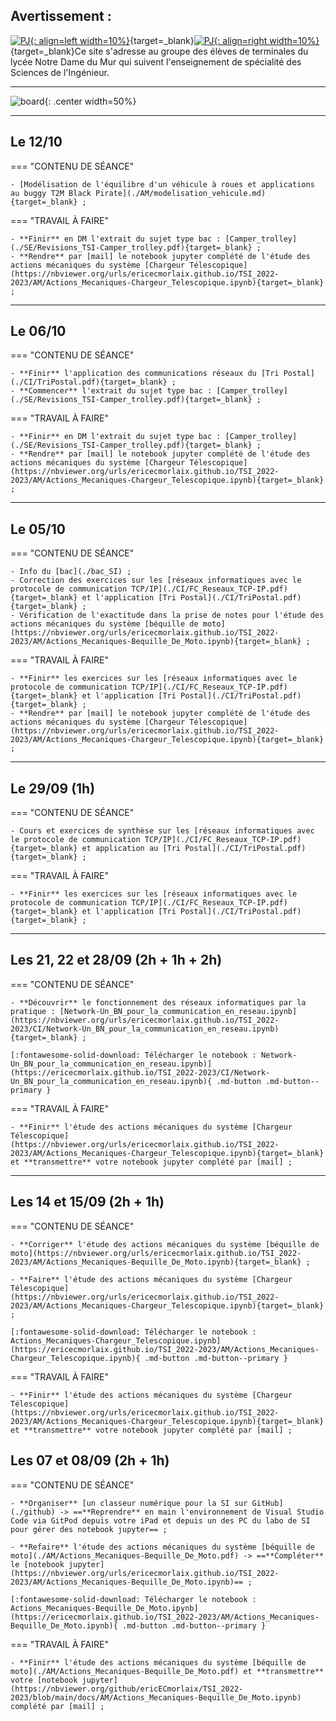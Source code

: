 
## Avertissement :

[![PJ](images/undraw_team_re_0bfe.svg "# TEAM-1SI-2022/2023"){: align=left width=10%}](){target=_blank}[![PJ](images/undraw_mailbox_re_dvds.svg "team-1si-20222023@ecmorlaix.fr"){: align=right width=10%}](mailto:team-1si-20222023@ecmorlaix.fr){target=_blank}Ce site s'adresse au groupe des élèves de terminales du lycée Notre Dame du Mur qui suivent l'enseignement de spécialité des Sciences de l'Ingénieur.

<!-- ### Autres liens du groupe :

- [Sharepoint](https://ecmorlaix.sharepoint.com/sites/TEAM-1SI-20212022/Documents%20partages/Forms/AllItems.aspx?CT=1633078246893&RootFolder=%2Fsites%2FTEAM%2D1SI%2D20212022%2FDocuments%20partages%2FGeneral&FolderCTID=0x012000019689D1FEC0FB4E86F4D05CA2B5A0EC){target=_blank}
- [Conversation](https://outlook.office365.com/mail/group/ecmorlaix.fr/team-1si-20212022/email){target=_blank} -->

***

![board](images/undraw_scrum_board_re_wk7v.svg){: .center width=50%}


[mail]: mailto:eric.madec@ecmorlaix.fr "eric.madec@ecmorlaix.fr"

***
## Le 12/10

=== "CONTENU DE SÉANCE"

    - [Modélisation de l'équilibre d'un véhicule à roues et applications au buggy T2M Black Pirate](./AM/modelisation_vehicule.md){target=_blank} ;

=== "TRAVAIL À FAIRE"

    - **Finir** en DM l'extrait du sujet type bac : [Camper_trolley](./SE/Revisions_TSI-Camper_trolley.pdf){target=_blank} ;
    - **Rendre** par [mail] le notebook jupyter complété de l'étude des actions mécaniques du système [Chargeur Télescopique](https://nbviewer.org/urls/ericecmorlaix.github.io/TSI_2022-2023/AM/Actions_Mecaniques-Chargeur_Telescopique.ipynb){target=_blank} ;


***
## Le 06/10

=== "CONTENU DE SÉANCE"

    - **Finir** l'application des communications réseaux du [Tri Postal](./CI/TriPostal.pdf){target=_blank} ;
    - **Commencer** l'extrait du sujet type bac : [Camper_trolley](./SE/Revisions_TSI-Camper_trolley.pdf){target=_blank} ;

=== "TRAVAIL À FAIRE"

    - **Finir** en DM l'extrait du sujet type bac : [Camper_trolley](./SE/Revisions_TSI-Camper_trolley.pdf){target=_blank} ;
    - **Rendre** par [mail] le notebook jupyter complété de l'étude des actions mécaniques du système [Chargeur Télescopique](https://nbviewer.org/urls/ericecmorlaix.github.io/TSI_2022-2023/AM/Actions_Mecaniques-Chargeur_Telescopique.ipynb){target=_blank} ;


***
## Le 05/10

=== "CONTENU DE SÉANCE"

    - Info du [bac](./bac_SI) ;
    - Correction des exercices sur les [réseaux informatiques avec le protocole de communication TCP/IP](./CI/FC_Reseaux_TCP-IP.pdf){target=_blank} et l'application [Tri Postal](./CI/TriPostal.pdf){target=_blank} ;
    - Vérification de l'exactitude dans la prise de notes pour l'étude des actions mécaniques du système [béquille de moto](https://nbviewer.org/urls/ericecmorlaix.github.io/TSI_2022-2023/AM/Actions_Mecaniques-Bequille_De_Moto.ipynb){target=_blank} ;

=== "TRAVAIL À FAIRE"

    - **Finir** les exercices sur les [réseaux informatiques avec le protocole de communication TCP/IP](./CI/FC_Reseaux_TCP-IP.pdf){target=_blank} et l'application [Tri Postal](./CI/TriPostal.pdf){target=_blank} ;
    - **Rendre** par [mail] le notebook jupyter complété de l'étude des actions mécaniques du système [Chargeur Télescopique](https://nbviewer.org/urls/ericecmorlaix.github.io/TSI_2022-2023/AM/Actions_Mecaniques-Chargeur_Telescopique.ipynb){target=_blank} ;


***
## Le 29/09 (1h)

=== "CONTENU DE SÉANCE"

    - Cours et exercices de synthèse sur les [réseaux informatiques avec le protocole de communication TCP/IP](./CI/FC_Reseaux_TCP-IP.pdf){target=_blank} et application au [Tri Postal](./CI/TriPostal.pdf){target=_blank} ;

=== "TRAVAIL À FAIRE"

    - **Finir** les exercices sur les [réseaux informatiques avec le protocole de communication TCP/IP](./CI/FC_Reseaux_TCP-IP.pdf){target=_blank} et l'application [Tri Postal](./CI/TriPostal.pdf){target=_blank} ;

***
## Les 21, 22 et 28/09 (2h + 1h + 2h)

=== "CONTENU DE SÉANCE"

    - **Découvrir** le fonctionnement des réseaux informatiques par la pratique : [Network-Un_BN_pour_la_communication_en_reseau.ipynb](https://nbviewer.org/urls/ericecmorlaix.github.io/TSI_2022-2023/CI/Network-Un_BN_pour_la_communication_en_reseau.ipynb){target=_blank} ;

    [:fontawesome-solid-download: Télécharger le notebook : Network-Un_BN_pour_la_communication_en_reseau.ipynb)](https://ericecmorlaix.github.io/TSI_2022-2023/CI/Network-Un_BN_pour_la_communication_en_reseau.ipynb){ .md-button .md-button--primary }

=== "TRAVAIL À FAIRE"

    - **Finir** l'étude des actions mécaniques du système [Chargeur Télescopique](https://nbviewer.org/urls/ericecmorlaix.github.io/TSI_2022-2023/AM/Actions_Mecaniques-Chargeur_Telescopique.ipynb){target=_blank} et **transmettre** votre notebook jupyter complété par [mail] ;

***
## Les 14 et 15/09 (2h + 1h)

=== "CONTENU DE SÉANCE"

    - **Corriger** l'étude des actions mécaniques du système [béquille de moto](https://nbviewer.org/urls/ericecmorlaix.github.io/TSI_2022-2023/AM/Actions_Mecaniques-Bequille_De_Moto.ipynb){target=_blank} ;
    
    - **Faire** l'étude des actions mécaniques du système [Chargeur Télescopique](https://nbviewer.org/urls/ericecmorlaix.github.io/TSI_2022-2023/AM/Actions_Mecaniques-Chargeur_Telescopique.ipynb){target=_blank} ;

    [:fontawesome-solid-download: Télécharger le notebook : Actions_Mecaniques-Chargeur_Telescopique.ipynb](https://ericecmorlaix.github.io/TSI_2022-2023/AM/Actions_Mecaniques-Chargeur_Telescopique.ipynb){ .md-button .md-button--primary }

=== "TRAVAIL À FAIRE"

    - **Finir** l'étude des actions mécaniques du système [Chargeur Télescopique](https://nbviewer.org/urls/ericecmorlaix.github.io/TSI_2022-2023/AM/Actions_Mecaniques-Chargeur_Telescopique.ipynb){target=_blank} et **transmettre** votre notebook jupyter complété par [mail] ;


## Les 07 et 08/09 (2h + 1h)

=== "CONTENU DE SÉANCE"

    - **Organiser** [un classeur numérique pour la SI sur GitHub](./github) -> ==**Reprendre** en main l'environnement de Visual Studio Code via GitPod depuis votre iPad et depuis un des PC du labo de SI pour gérer des notebook jupyter== ;

    - **Refaire** l'étude des actions mécaniques du système [béquille de moto](./AM/Actions_Mecaniques-Bequille_De_Moto.pdf) -> ==**Compléter** le [notebook jupyter](https://nbviewer.org/urls/ericecmorlaix.github.io/TSI_2022-2023/AM/Actions_Mecaniques-Bequille_De_Moto.ipynb)== ;

    [:fontawesome-solid-download: Télécharger le notebook : Actions_Mecaniques-Bequille_De_Moto.ipynb](https://ericecmorlaix.github.io/TSI_2022-2023/AM/Actions_Mecaniques-Bequille_De_Moto.ipynb){ .md-button .md-button--primary }

=== "TRAVAIL À FAIRE"

    - **Finir** l'étude des actions mécaniques du système [béquille de moto](./AM/Actions_Mecaniques-Bequille_De_Moto.pdf) et **transmettre** votre [notebook jupyter](https://nbviewer.org/github/ericECmorlaix/TSI_2022-2023/blob/main/docs/AM/Actions_Mecaniques-Bequille_De_Moto.ipynb) complété par [mail] ;
